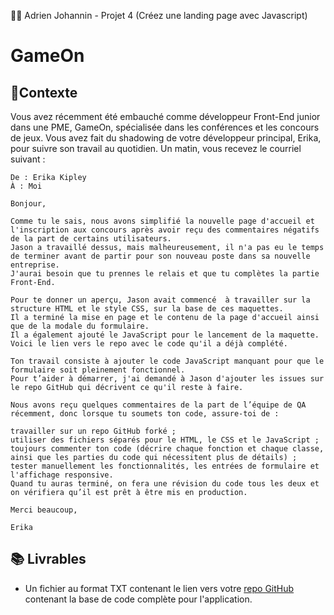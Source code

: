 
🙍‍♂️ Adrien Johannin - Projet 4 (Créez une landing page avec Javascript)
# GameOn

## 🔨Contexte
Vous avez récemment été embauché comme développeur Front-End junior dans une PME, GameOn, spécialisée dans les conférences et les concours de jeux. 
Vous avez fait du shadowing de votre développeur principal, Erika, pour suivre son travail au quotidien.
Un matin, vous recevez le courriel suivant : 

```Objet : RE : Changement de responsable pour le formulaire d'inscription de Jason 
De : Erika Kipley
À : Moi

Bonjour,

Comme tu le sais, nous avons simplifié la nouvelle page d'accueil et l'inscription aux concours après avoir reçu des commentaires négatifs de la part de certains utilisateurs. 
Jason a travaillé dessus, mais malheureusement, il n'a pas eu le temps de terminer avant de partir pour son nouveau poste dans sa nouvelle entreprise. 
J'aurai besoin que tu prennes le relais et que tu complètes la partie Front-End. 

Pour te donner un aperçu, Jason avait commencé  à travailler sur la structure HTML et le style CSS, sur la base de ces maquettes. 
Il a terminé la mise en page et le contenu de la page d'accueil ainsi que de la modale du formulaire. 
Il a également ajouté le JavaScript pour le lancement de la maquette. Voici le lien vers le repo avec le code qu'il a déjà complété.

Ton travail consiste à ajouter le code JavaScript manquant pour que le formulaire soit pleinement fonctionnel. 
Pour t’aider à démarrer, j'ai demandé à Jason d'ajouter les issues sur le repo GitHub qui décrivent ce qu'il reste à faire. 

Nous avons reçu quelques commentaires de la part de l’équipe de QA récemment, donc lorsque tu soumets ton code, assure-toi de : 

travailler sur un repo GitHub forké ;
utiliser des fichiers séparés pour le HTML, le CSS et le JavaScript ;
toujours commenter ton code (décrire chaque fonction et chaque classe, ainsi que les parties du code qui nécessitent plus de détails) ; tester manuellement les fonctionnalités, les entrées de formulaire et l'affichage responsive.
Quand tu auras terminé, on fera une révision du code tous les deux et on vérifiera qu’il est prêt à être mis en production. 

Merci beaucoup, 

Erika
```




## 📚  Livrables

- Un fichier au format TXT contenant le lien vers votre [repo GitHub](https://github.com/Exeys/AdrienJohannin_4_06012022) contenant la base de code complète pour l'application.



